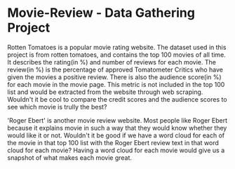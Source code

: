 # Movie-Review - Data Gathering Project

Rotten Tomatoes is a popular movie rating website. The dataset used in this project is from rotten tomatoes, and contains the top 100 movies of all time. It describes the rating(in %) and number of reviews for each movie. The review(in %) is the percentage of approved Tomatometer Critics who have given the movies a positive review. There is also the audience score(in %) for each movie in the movie page. This metric is not included in the top 100 list and would be extracted from the website through web scraping. Wouldn't it be cool to compare the credit scores and the audience scores to see which movie is trully the best?

'Roger Ebert' is another movie review website. Most people like Roger Ebert because it explains movie in such a way that they would know whether they would like it or not. Wouldn't it be good if we have a word cloud for each of the movie in that top 100 list with the Roger Ebert review text in that word cloud for each movie? Having a word cloud for each movie would give us a snapshot of what makes each movie great.
